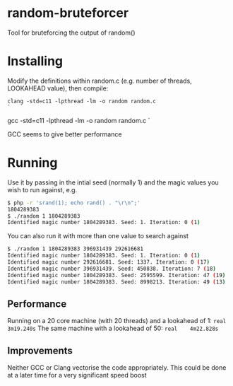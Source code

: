 # random-bruteforcer
Tool for bruteforcing the output of random()

# Installing
Modify the definitions within random.c (e.g. number of threads, LOOKAHEAD value), then compile:

```
clang -std=c11 -lpthread -lm -o random random.c
`

```
gcc -std=c11 -lpthread -lm -o random random.c
`

GCC seems to give better performance

# Running
Use it by passing in the intial seed (normally 1) and the magic values you wish to run against, e.g.

```sh
$ php -r 'srand(1); echo rand() . "\r\n";'
1804289383
$ ./random 1 1804289383
Identified magic number 1804289383. Seed: 1. Iteration: 0 (1)
```

You can also run it with more than one value to search against
```sh
$ ./random 1 1804289383 396931439 292616681
Identified magic number 1804289383. Seed: 1. Iteration: 0 (1)
Identified magic number 292616681. Seed: 1337. Iteration: 0 (17)
Identified magic number 396931439. Seed: 450838. Iteration: 7 (18)
Identified magic number 1804289383. Seed: 2595599. Iteration: 47 (19)
Identified magic number 1804289383. Seed: 8998213. Iteration: 49 (13)
```

## Performance

Running on a 20 core machine (with 20 threads) and a lookahead of 1:
`real    3m19.240s`
The same machine with a lookahead of 50:
`real    4m22.828s`

## Improvements
Neither GCC or Clang vectorise the code appropriately. This could be done at a later time for a very significant speed boost
